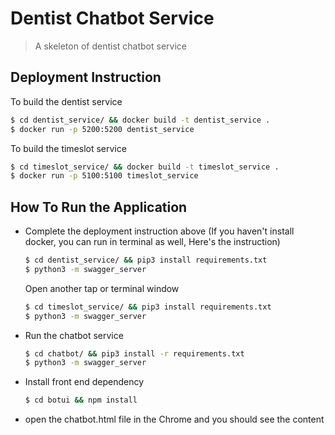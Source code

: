 # Dentist Chatbot Service
> A skeleton of dentist chatbot service

## Deployment Instruction
To build the dentist service
```sh
$ cd dentist_service/ && docker build -t dentist_service . 
$ docker run -p 5200:5200 dentist_service
```
To build the timeslot service
```sh
$ cd timeslot_service/ && docker build -t timeslot_service .
$ docker run -p 5100:5100 timeslot_service
```

## How To Run the Application

 - Complete the deployment instruction above
 (If you haven't install docker, you can run in terminal as well, Here's the instruction)
	 ```sh
	 $ cd dentist_service/ && pip3 install requirements.txt
	 $ python3 -m swagger_server
	```
	Open another tap or terminal window
	```sh
	$ cd timeslot_service/ && pip3 install requirements.txt
	$ python3 -m swagger_server
	```
 - Run the chatbot service
	 ```sh 
	 $ cd chatbot/ && pip3 install -r requirements.txt
	 $ python3 -m swagger_server
	 ```
 - Install front end dependency
	 ```sh
	 $ cd botui && npm install
	 ```
 - open the chatbot.html file in the Chrome and you should see the content